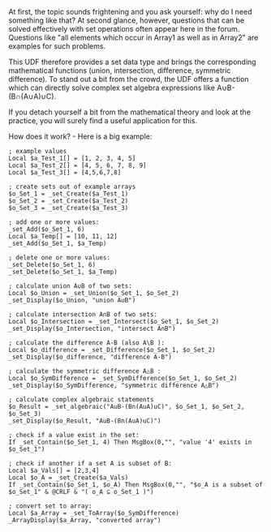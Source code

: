 At first, the topic sounds frightening and you ask yourself: why do I need something like that?
At second glance, however, questions that can be solved effectively with set operations often appear here in the forum.
Questions like "all elements which occur in Array1 as well as in Array2" are examples for such problems.

This UDF therefore provides a set data type and brings the corresponding mathematical functions (union, intersection, difference, symmetric difference).
To stand out a bit from the crowd, the UDF offers a function which can directly solve complex set algebra expressions like A∪B-(B∩(A∪A)∪C).

If you detach yourself a bit from the mathematical theory and look at the practice, you will surely find a useful application for this.

How does it work? - Here is a big example:

```AutoIt
; example values
Local $a_Test_1[] = [1, 2, 3, 4, 5]
Local $a_Test_2[] = [4, 5, 6, 7, 8, 9]
Local $a_Test_3[] = [4,5,6,7,8]

; create sets out of example arrays
$o_Set_1 = _set_Create($a_Test_1)
$o_Set_2 = _set_Create($a_Test_2)
$o_Set_3 = _set_Create($a_Test_3)

; add one or more values:
_set_Add($o_Set_1, 6)
Local $a_Temp[] = [10, 11, 12]
_set_Add($o_Set_1, $a_Temp)

; delete one or more values:
_set_Delete($o_Set_1, 6)
_set_Delete($o_Set_1, $a_Temp)

; calculate union A∪B of two sets:
Local $o_Union = _set_Union($o_Set_1, $o_Set_2)
_set_Display($o_Union, "union A∪B")

; calculate intersection A∩B of two sets:
Local $o_Intersection = _set_Intersect($o_Set_1, $o_Set_2)
_set_Display($o_Intersection, "intersect A∩B")

; calculate the difference A-B (also A\B ):
Local $o_difference = _set_Difference($o_Set_1, $o_Set_2)
_set_Display($o_difference, "difference A-B")

; calculate the symmetric difference A△B :
Local $o_SymDifference = _set_SymDifference($o_Set_1, $o_Set_2)
_set_Display($o_SymDifference, "symmetric difference A△B")

; calculate complex algebraic statements
$o_Result = _set_algebraic("AuB-(Bn(AuA)uC)", $o_Set_1, $o_Set_2, $o_Set_3)
_set_Display($o_Result, "AuB-(Bn(AuA)uC)")

; check if a value exist in the set:
If _set_Contain($o_Set_1, 4) Then MsgBox(0,"", "value '4' exists in $o_Set_1")

; check if another if a set A is subset of B:
Local $a_Vals[] = [2,3,4]
Local $o_A = _set_Create($a_Vals)
If _set_Contain($o_Set_1, $o_A) Then MsgBox(0,"", "$o_A is a subset of $o_Set_1" & @CRLF & "( o_A ⊆ o_Set_1 )")

; convert set to array:
Local $a_Array = _set_ToArray($o_SymDifference)
_ArrayDisplay($a_Array, "converted array")
```